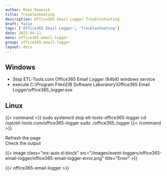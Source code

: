 ```yaml
---
author: Mike Rewnick
title: Troubleshooting
description: Office365 Email Logger Troubleshooting
draft: false
tags: ['Office365 Email Logger', 'Troubleshooting']
date: 2022-04-11
menu: office365-email-logger
group: office365-email-logger
layout: docs
---
```


## Windows

- Stop ETL-Tools.com Office365 Email Logger (64bit) windows service
- execute C:\Program Files\DB Software Laboratory\Office365 Email Logger\office365_logger.exe

## Linux

{{< command >}}
sudo systemctl stop etl-tools-office365-logger
cd /opt/etl-tools.com/office365-logger
sudo ./office365_logger
{{< /command >}}

Refresh the page\
Check the output

{{< image class="mx-auto d-block"  src="/images/event-loggers/office365-email-logger/office365-email-logger-error.png" title="Error" >}}

{{< office365-email-logger >}}
